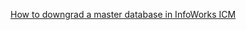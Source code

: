 [How to downgrad a master database in InfoWorks ICM](https://www.autodesk.com/support/technical/article/caas/sfdcarticles/sfdcarticles/How-to-downgrade-a-database-in-InfoWorks-ICM.html#:~:text=InfoWorks%20ICM%20is%20not%20backwards,previous%20versions%20of%20the%20software.)